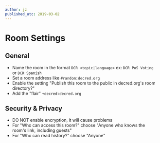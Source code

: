 ```yaml
---
author: jz
published_utc: 2019-03-02
---
```


# Room Settings

## General
* Name the room in the format `DCR <topic|language>` ex: `DCR PoS Voting` or `DCR Spanish`
* Set a room address like `#random:decred.org`
* Enable the setting "Publish this room to the public in decred.org's room directory?"
* Add the "flair" `+decred:decred.org`

## Security & Privacy
* DO NOT enable encryption, it will cause problems
* For "Who can access this room?" choose "Anyone who knows the room's link, including guests"
* For "Who can read history?" choose "Anyone"
